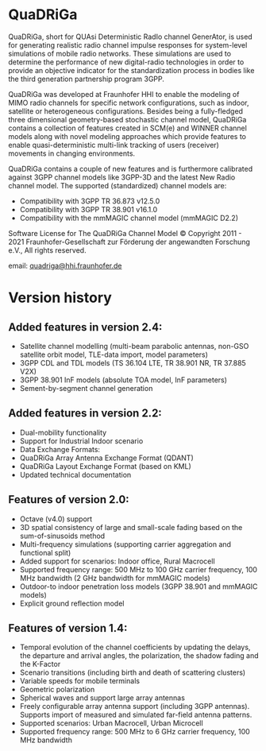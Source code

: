 # QuaDRiGa
QuaDRiGa, short for QUAsi Deterministic RadIo channel GenerAtor, is used for generating realistic radio channel impulse responses for system-level simulations of mobile radio networks. These simulations are used to determine the performance of new digital-radio technologies in order to provide an objective indicator for the standardization process in bodies like the third generation partnership program 3GPP.

QuaDRiGa was developed at Fraunhofer HHI to enable the modeling of MIMO radio channels for specific network configurations, such as indoor, satellite or heterogeneous configurations. Besides being a fully-fledged three dimensional geometry-based stochastic channel model, QuaDRiGa contains a collection of features created in SCM(e) and WINNER channel models along with novel modeling approaches which provide features to enable quasi-deterministic multi-link tracking of users (receiver) movements in changing environments.

QuaDRiGa contains a couple of new features and is furthermore calibrated against 3GPP channel models like 3GPP-3D and the latest New Radio channel model. The supported (standardized) channel models are:

* Compatibility with 3GPP TR 36.873 v12.5.0
* Compatibility with 3GPP TR 38.901 v16.1.0
* Compatibility with the mmMAGIC channel model (mmMAGIC D2.2)

Software License for The QuaDRiGa Channel Model
© Copyright 2011 - 2021 Fraunhofer-Gesellschaft zur Förderung der angewandten Forschung e.V., All rights reserved.

email: quadriga@hhi.fraunhofer.de

# Version history
## Added features in version 2.4:

* Satellite channel modelling (multi-beam parabolic antennas, non-GSO satellite orbit model, TLE-data import, model parameters)
* 3GPP CDL and TDL models (TS 36.104 LTE, TR 38.901 NR, TR 37.885 V2X)
* 3GPP 38.901 InF models (absolute TOA model, InF parameters)
* Sement-by-segment channel generation

## Added features in version 2.2:

* Dual-mobility functionality
* Support for Industrial Indoor scenario
* Data Exchange Formats:
* QuaDRiGa Array Antenna Exchange Format (QDANT)
* QuaDRiGa Layout Exchange Format (based on KML)
* Updated technical documentation

## Features of version 2.0:

* Octave (v4.0) support
* 3D spatial consistency of large and small-scale fading based on the sum-of-sinusoids method
* Multi-frequency simulations (supporting carrier aggregation and functional split)
* Added support for scenarios: Indoor office, Rural Macrocell
* Supported frequency range: 500 MHz to 100 GHz carrier frequency, 100 MHz bandwidth  (2 GHz bandwidth for mmMAGIC models)
* Outdoor-to indoor penetration loss models (3GPP 38.901 and mmMAGIC models)
* Explicit ground reflection model

## Features of  version 1.4:

* Temporal evolution of the channel coefficients by updating the delays, the departure and arrival angles, the polarization, the shadow fading and the K-Factor
* Scenario transitions (including birth and death of scattering clusters)
* Variable speeds for mobile terminals
* Geometric polarization
* Spherical waves and support large array antennas
* Freely configurable array antenna support (including 3GPP antennas). Supports import of measured and simulated far-field antenna patterns.
* Supported scenarios: Urban Macrocell, Urban Microcell
* Supported frequency range: 500 MHz to 6 GHz carrier frequency, 100 MHz bandwidth
